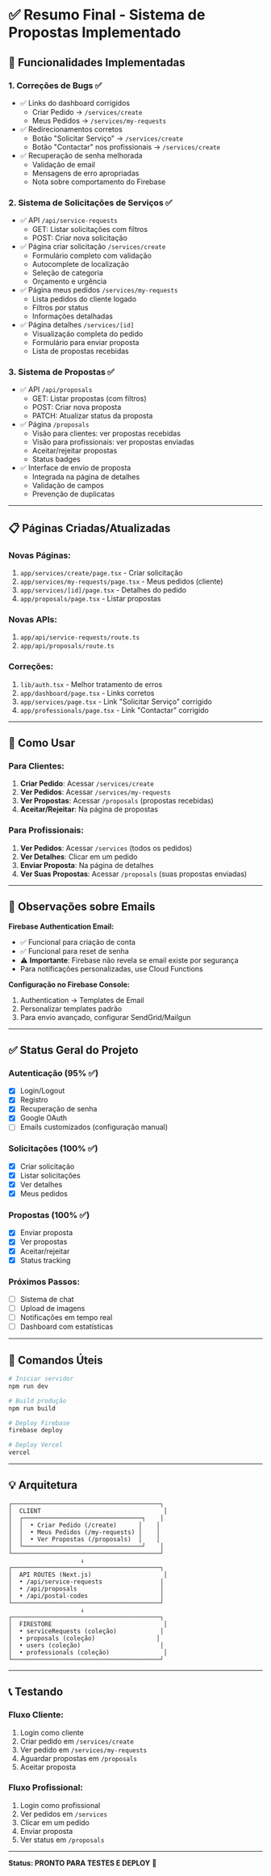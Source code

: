 # ✅ Resumo Final - Sistema de Propostas Implementado

## 🎉 **Funcionalidades Implementadas**

### **1. Correções de Bugs** ✅
- ✅ Links do dashboard corrigidos
  - Criar Pedido → `/services/create`
  - Meus Pedidos → `/services/my-requests`
- ✅ Redirecionamentos corretos
  - Botão "Solicitar Serviço" → `/services/create`
  - Botão "Contactar" nos profissionais → `/services/create`
- ✅ Recuperação de senha melhorada
  - Validação de email
  - Mensagens de erro apropriadas
  - Nota sobre comportamento do Firebase

### **2. Sistema de Solicitações de Serviços** ✅
- ✅ API `/api/service-requests`
  - GET: Listar solicitações com filtros
  - POST: Criar nova solicitação
- ✅ Página criar solicitação `/services/create`
  - Formulário completo com validação
  - Autocomplete de localização
  - Seleção de categoria
  - Orçamento e urgência
- ✅ Página meus pedidos `/services/my-requests`
  - Lista pedidos do cliente logado
  - Filtros por status
  - Informações detalhadas
- ✅ Página detalhes `/services/[id]`
  - Visualização completa do pedido
  - Formulário para enviar proposta
  - Lista de propostas recebidas

### **3. Sistema de Propostas** ✅
- ✅ API `/api/proposals`
  - GET: Listar propostas (com filtros)
  - POST: Criar nova proposta
  - PATCH: Atualizar status da proposta
- ✅ Página `/proposals`
  - Visão para clientes: ver propostas recebidas
  - Visão para profissionais: ver propostas enviadas
  - Aceitar/rejeitar propostas
  - Status badges
- ✅ Interface de envio de proposta
  - Integrada na página de detalhes
  - Validação de campos
  - Prevenção de duplicatas

---

## 📋 **Páginas Criadas/Atualizadas**

### **Novas Páginas:**
1. `app/services/create/page.tsx` - Criar solicitação
2. `app/services/my-requests/page.tsx` - Meus pedidos (cliente)
3. `app/services/[id]/page.tsx` - Detalhes do pedido
4. `app/proposals/page.tsx` - Listar propostas

### **Novas APIs:**
1. `app/api/service-requests/route.ts`
2. `app/api/proposals/route.ts`

### **Correções:**
1. `lib/auth.tsx` - Melhor tratamento de erros
2. `app/dashboard/page.tsx` - Links corretos
3. `app/services/page.tsx` - Link "Solicitar Serviço" corrigido
4. `app/professionals/page.tsx` - Link "Contactar" corrigido

---

## 🚀 **Como Usar**

### **Para Clientes:**
1. **Criar Pedido**: Acessar `/services/create`
2. **Ver Pedidos**: Acessar `/services/my-requests`
3. **Ver Propostas**: Acessar `/proposals` (propostas recebidas)
4. **Aceitar/Rejeitar**: Na página de propostas

### **Para Profissionais:**
1. **Ver Pedidos**: Acessar `/services` (todos os pedidos)
2. **Ver Detalhes**: Clicar em um pedido
3. **Enviar Proposta**: Na página de detalhes
4. **Ver Suas Propostas**: Acessar `/proposals` (suas propostas enviadas)

---

## 📝 **Observações sobre Emails**

**Firebase Authentication Email:**
- ✅ Funcional para criação de conta
- ✅ Funcional para reset de senha
- ⚠️ **Importante**: Firebase não revela se email existe por segurança
- Para notificações personalizadas, use Cloud Functions

**Configuração no Firebase Console:**
1. Authentication → Templates de Email
2. Personalizar templates padrão
3. Para envio avançado, configurar SendGrid/Mailgun

---

## ✅ **Status Geral do Projeto**

### **Autenticação** (95% ✅)
- [x] Login/Logout
- [x] Registro
- [x] Recuperação de senha
- [x] Google OAuth
- [ ] Emails customizados (configuração manual)

### **Solicitações** (100% ✅)
- [x] Criar solicitação
- [x] Listar solicitações
- [x] Ver detalhes
- [x] Meus pedidos

### **Propostas** (100% ✅)
- [x] Enviar proposta
- [x] Ver propostas
- [x] Aceitar/rejeitar
- [x] Status tracking

### **Próximos Passos:**
- [ ] Sistema de chat
- [ ] Upload de imagens
- [ ] Notificações em tempo real
- [ ] Dashboard com estatísticas

---

## 🎯 **Comandos Úteis**

```bash
# Iniciar servidor
npm run dev

# Build produção
npm run build

# Deploy Firebase
firebase deploy

# Deploy Vercel
vercel
```

---

## 💡 **Arquitetura**

```
┌─────────────────────────────────────────┐
│  CLIENT                                  │
│  ┌─────────────────────────────────┐    │
│  │  • Criar Pedido (/create)      │    │
│  │  • Meus Pedidos (/my-requests) │    │
│  │  • Ver Propostas (/proposals)  │    │
│  └─────────────────────────────────┘    │
└─────────────────────────────────────────┘
                    ↓
┌─────────────────────────────────────────┐
│  API ROUTES (Next.js)                    │
│  • /api/service-requests                │
│  • /api/proposals                       │
│  • /api/postal-codes                    │
└─────────────────────────────────────────┘
                    ↓
┌─────────────────────────────────────────┐
│  FIRESTORE                               │
│  • serviceRequests (coleção)            │
│  • proposals (coleção)                 │
│  • users (coleção)                      │
│  • professionals (coleção)               │
└─────────────────────────────────────────┘
```

---

## 📞 **Testando**

### **Fluxo Cliente:**
1. Login como cliente
2. Criar pedido em `/services/create`
3. Ver pedido em `/services/my-requests`
4. Aguardar propostas em `/proposals`
5. Aceitar proposta

### **Fluxo Profissional:**
1. Login como profissional
2. Ver pedidos em `/services`
3. Clicar em um pedido
4. Enviar proposta
5. Ver status em `/proposals`

---

**Status: PRONTO PARA TESTES E DEPLOY** 🚀

